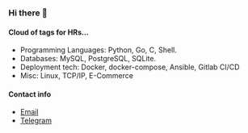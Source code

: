 ### Hi there 👋

#### Cloud of tags for HRs...

* Programming Languages: Python, Go, C, Shell.
* Databases: MySQL, PostgreSQL, SQLite.
* Deployment tech: Docker, docker-compose, Ansible, Gitlab CI/CD
* Misc: Linux, TCP/IP, E-Commerce

#### Contact info

* [Email](mailto:cdayz@yandex.ru)
* [Telegram](https://t.me/cdayz)
